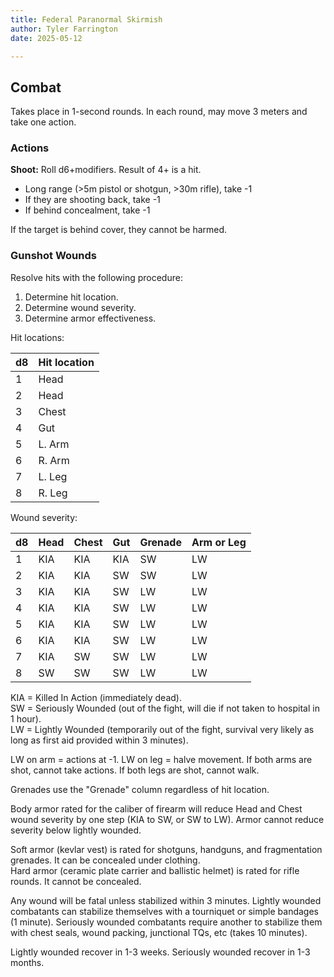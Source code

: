 ```yaml
---
title: Federal Paranormal Skirmish
author: Tyler Farrington
date: 2025-05-12

---
```


## Combat

Takes place in 1-second rounds. In each round, may move 3 meters and take one action.

### Actions

**Shoot:** Roll d6+modifiers. Result of 4+ is a hit.

- Long range (>5m pistol or shotgun, >30m rifle), take -1
- If they are shooting back, take -1
- If behind concealment, take -1

If the target is behind cover, they cannot be harmed.

### Gunshot Wounds

Resolve hits with the following procedure:

1. Determine hit location.
2. Determine wound severity.
3. Determine armor effectiveness.

Hit locations:

| d8 | Hit location |
|----|--------------|
| 1  | Head         |
| 2  | Head         |
| 3  | Chest        |
| 4  | Gut          |
| 5  | L. Arm       |
| 6  | R. Arm       |
| 7  | L. Leg       |
| 8  | R. Leg       |

Wound severity:

| d8 | Head | Chest | Gut | Grenade | Arm or Leg |
|----|------|-------|-----|---------|------------|
| 1  | KIA  | KIA   | KIA | SW      | LW         |
| 2  | KIA  | KIA   | SW  | SW      | LW         |
| 3  | KIA  | KIA   | SW  | LW      | LW         |
| 4  | KIA  | KIA   | SW  | LW      | LW         |
| 5  | KIA  | KIA   | SW  | LW      | LW         |
| 6  | KIA  | KIA   | SW  | LW      | LW         |
| 7  | KIA  | SW    | SW  | LW      | LW         |
| 8  | SW   | SW    | SW  | LW      | LW         |

KIA = Killed In Action (immediately dead).  
SW = Seriously Wounded (out of the fight, will die if not taken to hospital in 1 hour).  
LW = Lightly Wounded (temporarily out of the fight, survival very likely as long as first aid provided within 3 minutes). 

LW on arm = actions at -1. LW on leg = halve movement. If both arms are shot, cannot take actions. If both legs are shot, cannot walk.

Grenades use the "Grenade" column regardless of hit location.

Body armor rated for the caliber of firearm will reduce Head and Chest wound severity by one step (KIA to SW, or SW to LW). Armor cannot reduce severity below lightly wounded.

Soft armor (kevlar vest) is rated for shotguns, handguns, and fragmentation grenades. It can be concealed under clothing.  
Hard armor (ceramic plate carrier and ballistic helmet) is rated for rifle rounds. It cannot be concealed.  

Any wound will be fatal unless stabilized within 3 minutes. Lightly wounded combatants can stabilize themselves with a tourniquet or simple bandages (1 minute). Seriously wounded combatants require another to stabilize them with chest seals, wound packing, junctional TQs, etc (takes 10 minutes).

Lightly wounded recover in 1-3 weeks. Seriously wounded recover in 1-3 months.  